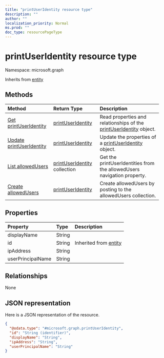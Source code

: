 ```yaml
---
title: "printUserIdentity resource type"
description: ""
author: ""
localization_priority: Normal
ms.prod: ""
doc_type: resourcePageType
---
```


# printUserIdentity resource type


Namespace: microsoft.graph




Inherits from [entity](../resources/entity.md)

## Methods
|Method|Return Type|Description|
|:---|:---|:---|
|[Get printUserIdentity](../api/printuseridentity-get.md)|[printUserIdentity](../resources/printuseridentity.md)|Read properties and relationships of the [printUserIdentity](../resources/printuseridentity.md) object.|
|[Update printUserIdentity](../api/printuseridentity-update.md)|[printUserIdentity](../resources/printuseridentity.md)|Update the properties of a [printUserIdentity](../resources/printuseridentity.md) object.|
|[List allowedUsers](../api/printer-list-allowedusers.md)|[printUserIdentity](../resources/printuseridentity.md) collection|Get the printUserIdentities from the allowedUsers navigation property.|
|[Create allowedUsers](../api/printer-post-allowedusers.md)|[printUserIdentity](../resources/printuseridentity.md)|Create allowedUsers by posting to the allowedUsers collection.|

## Properties
|Property|Type|Description|
|:---|:---|:---|
|displayName|String||
|id|String| Inherited from [entity](../resources/entity.md)|
|ipAddress|String||
|userPrincipalName|String||

## Relationships
None

## JSON representation
Here is a JSON representation of the resource.
<!-- {
  "blockType": "resource",
  "keyProperty": "id",
  "@odata.type": "microsoft.graph.printUserIdentity",
  "baseType": "microsoft.graph.entity",
  "openType": false
}
-->
``` json
{
  "@odata.type": "#microsoft.graph.printUserIdentity",
  "id": "String (identifier)",
  "displayName": "String",
  "ipAddress": "String",
  "userPrincipalName": "String"
}
```


